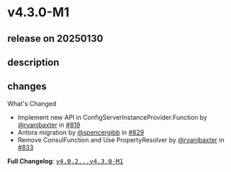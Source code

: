 # v4.3.0-M1

## release on 20250130

## description

## changes

What's Changed

* Implement new API in ConfigServerInstanceProvider.Function by <a class="user-mention notranslate" data-hovercard-type="user" data-hovercard-url="/users/ryanjbaxter/hovercard" data-octo-click="hovercard-link-click" data-octo-dimensions="link_type:self" href="https://github.com/ryanjbaxter">@ryanjbaxter</a> in <a class="issue-link js-issue-link" data-error-text="Failed to load title" data-id="1722536221" data-permission-text="Title is private" data-url="https://github.com/spring-cloud/spring-cloud-consul/issues/819" data-hovercard-type="pull_request" data-hovercard-url="/spring-cloud/spring-cloud-consul/pull/819/hovercard" href="https://github.com/spring-cloud/spring-cloud-consul/pull/819">#819</a>
* Antora migration by <a class="user-mention notranslate" data-hovercard-type="user" data-hovercard-url="/users/spencergibb/hovercard" data-octo-click="hovercard-link-click" data-octo-dimensions="link_type:self" href="https://github.com/spencergibb">@spencergibb</a> in <a class="issue-link js-issue-link" data-error-text="Failed to load title" data-id="1895278600" data-permission-text="Title is private" data-url="https://github.com/spring-cloud/spring-cloud-consul/issues/829" data-hovercard-type="pull_request" data-hovercard-url="/spring-cloud/spring-cloud-consul/pull/829/hovercard" href="https://github.com/spring-cloud/spring-cloud-consul/pull/829">#829</a>
* Remove ConsulFunction and Use PropertyResolver by <a class="user-mention notranslate" data-hovercard-type="user" data-hovercard-url="/users/ryanjbaxter/hovercard" data-octo-click="hovercard-link-click" data-octo-dimensions="link_type:self" href="https://github.com/ryanjbaxter">@ryanjbaxter</a> in <a class="issue-link js-issue-link" data-error-text="Failed to load title" data-id="2094244052" data-permission-text="Title is private" data-url="https://github.com/spring-cloud/spring-cloud-consul/issues/833" data-hovercard-type="pull_request" data-hovercard-url="/spring-cloud/spring-cloud-consul/pull/833/hovercard" href="https://github.com/spring-cloud/spring-cloud-consul/pull/833">#833</a>

<strong>Full Changelog</strong>: <a class="commit-link" href="https://github.com/spring-cloud/spring-cloud-consul/compare/v4.0.2...v4.3.0-M1"><tt>v4.0.2...v4.3.0-M1</tt></a>

